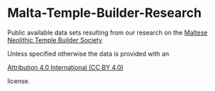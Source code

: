 # Malta-Temple-Builder-Research
Public available data sets resulting from our research on the [Maltese Neolithic Temple Builder Society](https://www.researchgate.net/project/A-holistic-approach-to-the-temple-builder-society-in-Malta)


Unless specified otherwise the data is provided with an

[Attribution 4.0 International (CC BY 4.0)](https://creativecommons.org/licenses/by/4.0/)

license.
